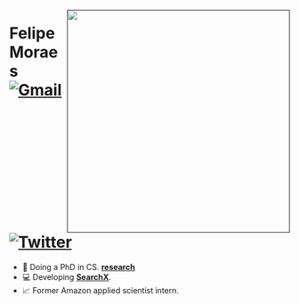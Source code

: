[<img align="right" width="400" src="https://github-readme-stats.vercel.app/api?username=felipemoraes&show_icons=true&theme=default&hide_border=true"/>]()

# Felipe Moraes [![Gmail](https://img.shields.io/badge/fe.moraesg@gmail.com-blue?style=flat&logo=Gmail&logoColor=white)](mailto:fe.moraes@gmail.com) [![Twitter](https://img.shields.io/badge/-femoraesg-blue?style=flat&logo=Twitter&logoColor=white)](https://twitter.com/_femoraesg_)  

<!-- <h2 align="center">About me</h2>-->

- 🌱 Doing a PhD in CS. [**research**](https://fmoraes.nl)
- 💻 Developing [**SearchX**](https://www.github.io/felipemoraes/SearchX).
- 📈 Former Amazon applied scientist intern.



<!--  <h2 align="center">  Github stats 💻</h2>
<img width="50%" align="center" src="https://github-readme-stats.vercel.app/api?username=felipemoraes&show_icons=true&theme=default&hide_border=true" />
   <img align="center" src="https://github-readme-stats.vercel.app/api?username=felipemoraes&show_icons=true&theme=default" /> -->

